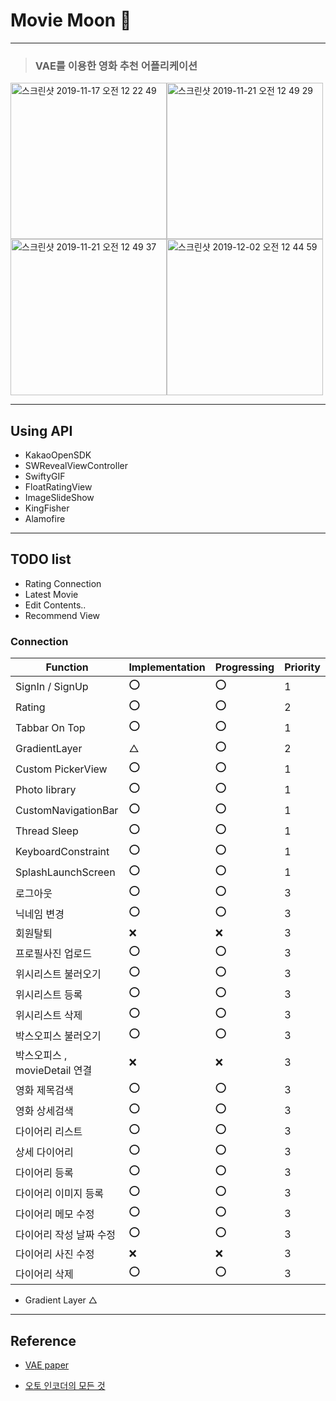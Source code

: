 # Movie Moon 📱 

---
> ### VAE를 이용한 영화 추천 어플리케이션

<img width="250" alt="스크린샷 2019-11-17 오전 12 22 49" src="https://user-images.githubusercontent.com/46750574/68995941-c804c200-08d6-11ea-9e17-248fc1365dd9.png"><img width="250" alt="스크린샷 2019-11-21 오전 12 49 29" src="https://user-images.githubusercontent.com/46750574/69254110-0b25a480-0bf9-11ea-858c-be9e0e6fcdec.png">
<img width="250" alt="스크린샷 2019-11-21 오전 12 49 37" src="https://user-images.githubusercontent.com/46750574/69254111-0b25a480-0bf9-11ea-895d-b0fe9e14d0ab.png"><img width="250" alt="스크린샷 2019-12-02 오전 12 44 59" src="https://user-images.githubusercontent.com/46750574/69916325-274cff80-149d-11ea-95c9-22c77f735442.png">

---

## Using API

* KakaoOpenSDK
* SWRevealViewController
* SwiftyGIF
* FloatRatingView
* ImageSlideShow
* KingFisher
* Alamofire

---

## TODO list

* Rating Connection
* Latest Movie
* Edit Contents..
* Recommend View

### Connection

| Function                    | Implementation | Progressing | Priority |
| --------------------------- | ------------ | ------------ | ------------ |
| SignIn / SignUp             | ⭕️ | ⭕️           |1|
| Rating                      | ⭕️            | ⭕️           |2|
| Tabbar On Top               | ⭕️            | ⭕️           |1|
| GradientLayer               | △ | ⭕️           |2|
| Custom PickerView           | ⭕️            | ⭕️           |1|
| Photo Iibrary | ⭕️            | ⭕️           |1|
| CustomNavigationBar         | ⭕️            | ⭕️           |1|
| Thread Sleep                | ⭕️            | ⭕️           |1|
| KeyboardConstraint          | ⭕️            | ⭕️           |1|
| SplashLaunchScreen         | ⭕️            | ⭕️           |1|
| 로그아웃            | ⭕️     | ⭕️           |3|
| 닉네임 변경 | ⭕️     | ⭕️           |3|
| 회원탈퇴         | ❌      | ❌                                                        |3|
| 프로필사진 업로드 | ⭕️    | ⭕️                                                         |3|
| 위시리스트 불러오기 | ⭕️      | ⭕️                                                         |3|
| 위시리스트 등록 | ⭕️     | ⭕️                                                         |3|
| 위시리스트 삭제   | ⭕️      | ⭕️                                                         |3|
| 박스오피스 불러오기 | ⭕️     | ⭕️                                                         |3|
| 박스오피스 , movieDetail 연결 | ❌    | ❌ |3|
| 영화 제목검색     | ⭕️     | ⭕️                                                         |3|
| 영화 상세검색 | ⭕️     | ⭕️                                                         |3|
| 다이어리 리스트    | ⭕️      | ⭕️                                                       |3|
| 상세 다이어리 | ⭕️     | ⭕️                                                       |3|
| 다이어리 등록   | ⭕️      | ⭕️                                                       |3|
| 다이어리 이미지 등록 | ⭕️     | ⭕️                                                       |3|
| 다이어리 메모 수정 | ⭕️      | ⭕️                                                       |3|
| 다이어리 작성 날짜 수정 | ⭕️     | ⭕️                                                       |3|
| 다이어리 사진 수정 | ❌        | ❌                                                         |3|
| 다이어리 삭제 | ⭕️     | ⭕️                                                       |3|


* Gradient Layer △

---
## Reference

* [VAE paper](https://arxiv.org/pdf/1312.6114.pdf)

* [오토 인코더의 모든 것 ](https://www.slideshare.net/NaverEngineering/ss-96581209)
